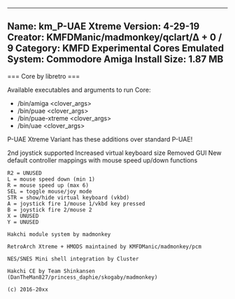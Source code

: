 -----------------------
Name: km_P-UAE Xtreme
Version: 4-29-19
Creator: KMFDManic/madmonkey/qclart/∆ + 0 / 9
Category: KMFD Experimental Cores
Emulated System: Commodore Amiga
Install Size: 1.87 MB
-----------------------
=== Core by libretro ===

Available executables and arguments to run Core:
- /bin/amiga <rom> <clover_args>
- /bin/puae <rom> <clover_args>
- /bin/puae-xtreme <rom> <clover_args>
- /bin/uae <rom> <clover_args>

P-UAE Xtreme Variant has these additions over standard P-UAE!

2nd joystick supported
Increased virtual keyboard size
Removed GUI
New default controller mappings with mouse speed up/down functions

```L2 = show/hide status
R2 = UNUSED
L = mouse speed down (min 1)
R = mouse speed up (max 6)
SEL = toggle mouse/joy mode
STR = show/hide virtual keyboard (vkbd)
A = joystick fire 1/mouse 1/vkbd key pressed
B = joystick fire 2/mouse 2
X = UNUSED
Y = UNUSED

Hakchi module system by madmonkey

RetroArch Xtreme + HMODS maintained by KMFDManic/madmonkey/pcm

NES/SNES Mini shell integration by Cluster

Hakchi CE by Team Shinkansen (DanTheMan827/princess_daphie/skogaby/madmonkey)

(c) 2016-20xx
